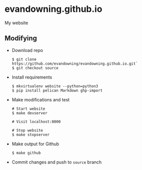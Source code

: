 # evandowning.github.io
My website

## Modifying
  - Download repo
    ```
    $ git clone https://github.com/evandowning/evandowning.github.io.git`
    $ git checkout source
    ```

  - Install requirements
    ```
    $ mkvirtualenv website --python=python3
    $ pip install pelican Markdown ghp-import
    ```

  - Make modifications and test
    ```
    # Start website
    $ make devserver

    # Visit localhost:8000

    # Stop website
    $ make stopserver
    ```

  - Make output for Github
    ```
    $ make github
    ```

  - Commit changes and push to `source` branch
